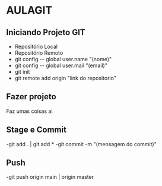 # AULAGIT
## Iniciando Projeto GIT
- Repositório Local
- Repositório Remoto
- git config -- global user.name "(nome)"
- git config -- global user.mail "(email)"
- git init
- git remote add origin "link do repositorio"
## Fazer projeto
Faz umas coisas ai
## Stage e Commit  
-git add . | git add *
-git commit -m "(mensagem do commit)"
## Push
-git push  origin main | origin master

